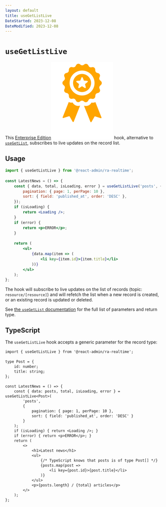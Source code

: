 ```yaml
---
layout: default
title: useGetListLive
DateStarted: 2023-12-08
DateModified: 2023-12-08
---
```


# `useGetListLive`

This [Enterprise Edition](https://marmelab.com/ra-enterprise)<img class="icon" src="./img/premium.svg" /> hook, alternative to [`useGetList`](./useGetList.md), subscribes to live updates on the record list.

## Usage

```jsx
import { useGetListLive } from '@react-admin/ra-realtime';

const LatestNews = () => {
    const { data, total, isLoading, error } = useGetListLive('posts', {
        pagination: { page: 1, perPage: 10 },
        sort: { field: 'published_at', order: 'DESC' },
    });
    if (isLoading) {
        return <Loading />;
    }
    if (error) {
        return <p>ERROR</p>;
    }

    return (
        <ul>
            {data.map(item => (
                <li key={item.id}>{item.title}</li>
            ))}
        </ul>
    );
};
```

The hook will subscribe to live updates on the list of records (topic: `resource/[resource]`) and will refetch the list when a new record is created, or an existing record is updated or deleted.

See [the `useGetList` documentation](./useGetList.md) for the full list of parameters and return type.

## TypeScript

The `useGetListLive` hook accepts a generic parameter for the record type:

```tsx
import { useGetListLive } from '@react-admin/ra-realtime';

type Post = {
    id: number;
    title: string;
};

const LatestNews = () => {
    const { data: posts, total, isLoading, error } = useGetListLive<Post>(
        'posts',
        { 
            pagination: { page: 1, perPage: 10 },
            sort: { field: 'published_at', order: 'DESC' }
        }
    );
    if (isLoading) { return <Loading />; }
    if (error) { return <p>ERROR</p>; }
    return (
        <>
            <h1>Latest news</h1>
            <ul>
                {/* TypeScript knows that posts is of type Post[] */}
                {posts.map(post =>
                    <li key={post.id}>{post.title}</li>
                )}
            </ul>
            <p>{posts.length} / {total} articles</p>
        </>
    );
};
```